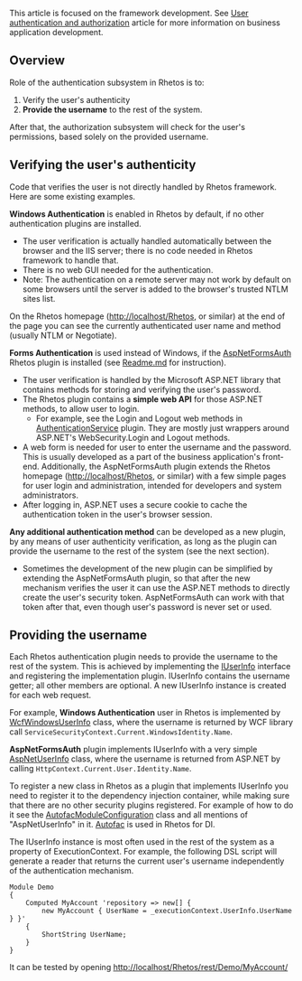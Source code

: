 This article is focused on the framework development.
See [User authentication and authorization](User-authentication-and-authorization) article
for more information on business application development.

## Overview

Role of the authentication subsystem in Rhetos is to:

1. Verify the user's authenticity
2. **Provide the username** to the rest of the system.

After that, the authorization subsystem will check for the user's permissions, based solely on the provided username.

## Verifying the user's authenticity

Code that verifies the user is not directly handled by Rhetos framework. Here are some existing examples.

**Windows Authentication** is enabled in Rhetos by default, if no other authentication plugins are installed.

* The user verification is actually handled automatically between the browser and the IIS server; there is no code needed in Rhetos framework to handle that.
* There is no web GUI needed for the authentication.
* Note: The authentication on a remote server may not work by default on some browsers until the server is added to the browser's trusted NTLM sites list.

On the Rhetos homepage (<http://localhost/Rhetos>, or similar) at the end of the page you can see the currently authenticated user name and method (usually NTLM or Negotiate).

**Forms Authentication** is used instead of Windows, if the [AspNetFormsAuth](https://github.com/Rhetos/AspNetFormsAuth) Rhetos plugin is installed (see [Readme.md](https://github.com/Rhetos/AspNetFormsAuth/blob/master/Readme.md) for instruction).

* The user verification is handled by the Microsoft ASP.NET library that contains methods for storing and verifying the user's password.
* The Rhetos plugin contains a **simple web API** for those ASP.NET methods, to allow user to login.
  * For example, see the Login and Logout web methods in [AuthenticationService](https://github.com/Rhetos/AspNetFormsAuth/blob/master/Plugins/Rhetos.AspNetFormsAuth/AuthenticationService.cs) plugin. They are mostly just wrappers around ASP.NET's WebSecurity.Login and Logout methods.
* A web form is needed for user to enter the username and the password. This is usually developed as a part of the business application's front-end. Additionally, the AspNetFormsAuth plugin extends the Rhetos homepage (<http://localhost/Rhetos>, or similar) with a few simple pages for user login and administration, intended for developers and system administrators.
* After logging in, ASP.NET uses a secure cookie to cache the authentication token in the user's browser session.

**Any additional authentication method** can be developed as a new plugin, by any means of user authenticity verification, as long as the plugin can provide the username to the rest of the system (see the next section).

* Sometimes the development of the new plugin can be simplified by extending the AspNetFormsAuth plugin, so that after the new mechanism verifies the user it can use the ASP.NET methods to directly create the user's security token. AspNetFormsAuth can work with that token after that, even though user's password is never set or used.

## Providing the username

Each Rhetos authentication plugin needs to provide the username to the rest of the system. This is achieved by implementing the [IUserInfo](https://github.com/Rhetos/Rhetos/blob/master/Source/Rhetos.Utilities/IUserInfo.cs) interface and registering the implementation plugin. IUserInfo contains the username getter; all other members are optional. A new IUserInfo instance is created for each web request.

For example, **Windows Authentication** user in Rhetos is implemented by [WcfWindowsUserInfo](https://github.com/Rhetos/Rhetos/blob/release-4/Source/Rhetos.Security/WcfWindowsUserInfo.cs) class, where the username is returned by WCF library call `ServiceSecurityContext.Current.WindowsIdentity.Name`.

**AspNetFormsAuth** plugin implements IUserInfo with a very simple [AspNetUserInfo](https://github.com/Rhetos/AspNetFormsAuth/blob/master/Plugins/Rhetos.AspNetFormsAuth/AspNetUserInfo.cs) class, where the username is returned from ASP.NET by calling `HttpContext.Current.User.Identity.Name`.

To register a new class in Rhetos as a plugin that implements IUserInfo you need to register it to the dependency injection container, while making sure that there are no other security plugins registered. For example of how to do it see the [AutofacModuleConfiguration](https://github.com/Rhetos/AspNetFormsAuth/blob/master/Plugins/Rhetos.AspNetFormsAuth/AutofacModuleConfiguration.cs) class and all mentions of "AspNetUserInfo" in it. [Autofac](https://autofac.org/) is used in Rhetos for DI.

The IUserInfo instance is most often used in the rest of the system as a property of ExecutionContext. For example, the following DSL script will generate a reader that returns the current user's username independently of the authentication mechanism.

    Module Demo
    {
        Computed MyAccount 'repository => new[] {
            new MyAccount { UserName = _executionContext.UserInfo.UserName } }'
        {
            ShortString UserName;
        }
    }

It can be tested by opening <http://localhost/Rhetos/rest/Demo/MyAccount/>